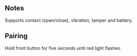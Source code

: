 <!-- Notes BEGIN -->
## Notes
Supports contact (open/close), vibration, tamper and battery.

## Pairing
Hold front button for five seconds until red light flashes.
<!-- Notes END -->